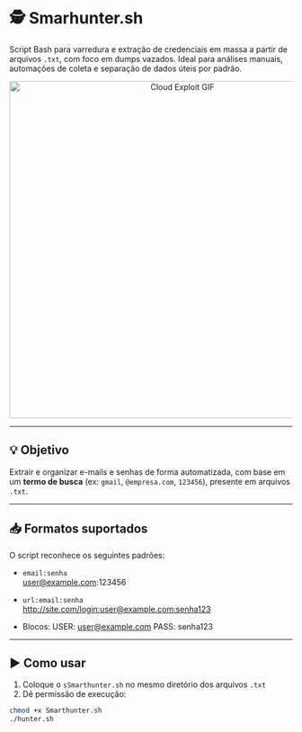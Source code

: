 # 🕵️ Smarhunter.sh
Script Bash para varredura e extração de credenciais em massa a partir de arquivos `.txt`, com foco em dumps vazados. Ideal para análises manuais, automações de coleta e separação de dados úteis por padrão.

<p align="center">
  <img src="https://img1.picmix.com/output/stamp/normal/1/0/5/2/2572501_250d1.gif" alt="Cloud Exploit GIF" width="600"/>
</p>


---

## 💡 Objetivo

Extrair e organizar e-mails e senhas de forma automatizada, com base em um **termo de busca** (ex: `gmail`, `@empresa.com`, `123456`), presente em arquivos `.txt`.

---

## 📥 Formatos suportados

O script reconhece os seguintes padrões:

- `email:senha`  
user@example.com:123456


- `url:email:senha`  
http://site.com/login:user@example.com:senha123


- Blocos:
USER: user@example.com
PASS: senha123

---

## ▶️ Como usar

1. Coloque o `sSmarthunter.sh` no mesmo diretório dos arquivos `.txt`
2. Dê permissão de execução:
 ```bash
 chmod +x Smarthunter.sh
./hunter.sh
